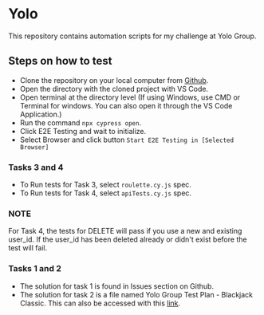 # Yolo
 This repository contains automation scripts for my challenge at Yolo Group.

## Steps on how to test
* Clone the repository on your local computer from [Github](https://github.com/Yesigomwe/Yolo).
* Open the directory with the cloned project with VS Code.
* Open terminal at the directory level (If using Windows, use CMD or Terminal for windows. You can also open it through the VS Code Application.)
* Run the command `npx cypress open`.
* Click E2E Testing and wait to initialize.
* Select Browser and click button `Start E2E Testing in [Selected Browser]`

### Tasks 3 and 4
* To Run tests for Task 3, select `roulette.cy.js` spec.
* To Run tests for Task 4, select `apiTests.cy.js` spec.

### NOTE
For Task 4, the tests for DELETE will pass if you use a new and existing user_id. If the user_id has been deleted already or didn't exist before the test will fail.

### Tasks 1 and 2
* The solution for task 1 is found in Issues section on Github.
* The solution for task 2 is a file named Yolo Group Test Plan - Blackjack Classic. This can also be accessed with this [link](https://docs.google.com/spreadsheets/d/1dGhNAGMJcgg-5HgU3I8fZpznQk7wQiRgNGBOqBT4_iA/edit?usp=sharing).


